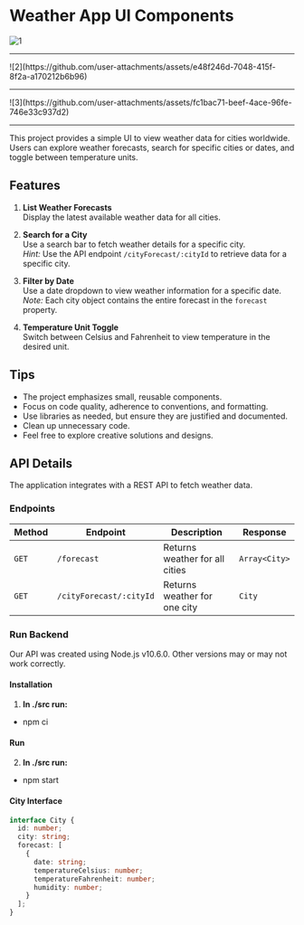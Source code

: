 # Weather App UI Components
![1](https://github.com/user-attachments/assets/f346bf70-b68a-4f4d-b6d6-9742934ca640)
<hr />
![2](https://github.com/user-attachments/assets/e48f246d-7048-415f-8f2a-a170212b6b96)
<hr />
![3](https://github.com/user-attachments/assets/fc1bac71-beef-4ace-96fe-746e33c937d2)
<hr />

This project provides a simple UI to view weather data for cities worldwide. Users can explore weather forecasts, search for specific cities or dates, and toggle between temperature units.

## Features

1. **List Weather Forecasts**  
   Display the latest available weather data for all cities.
   
2. **Search for a City**  
   Use a search bar to fetch weather details for a specific city.  
   *Hint:* Use the API endpoint `/cityForecast/:cityId` to retrieve data for a specific city.
   
3. **Filter by Date**  
   Use a date dropdown to view weather information for a specific date.  
   *Note:* Each city object contains the entire forecast in the `forecast` property.
   
4. **Temperature Unit Toggle**  
   Switch between Celsius and Fahrenheit to view temperature in the desired unit.

## Tips

- The project emphasizes small, reusable components.
- Focus on code quality, adherence to conventions, and formatting.
- Use libraries as needed, but ensure they are justified and documented.
- Clean up unnecessary code.
- Feel free to explore creative solutions and designs.

## API Details

The application integrates with a REST API to fetch weather data.

### Endpoints

| Method | Endpoint               | Description                     | Response                  |
|--------|-------------------------|---------------------------------|---------------------------|
| `GET`  | `/forecast`            | Returns weather for all cities | `Array<City>`            |
| `GET`  | `/cityForecast/:cityId`| Returns weather for one city   | `City`                   |

### Run Backend
Our API was created using Node.js v10.6.0. Other versions may or may not work correctly. 
#### Installation 
1. **In ./src run:** 
- npm ci 

#### Run 
2. **In ./src run:** 
- npm start  


#### City Interface

```typescript
interface City {
  id: number;
  city: string;
  forecast: [
    {
      date: string;
      temperatureCelsius: number;
      temperatureFahrenheit: number;
      humidity: number;
    }
  ];
}
